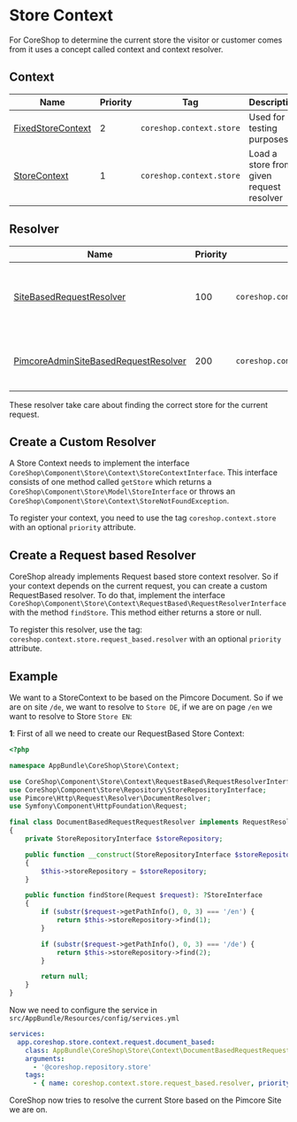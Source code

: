 # Store Context

For CoreShop to determine the current store the visitor or customer comes from
it uses a concept called context and context resolver.

## Context

| Name | Priority | Tag | Description |
|------|----------|-----|-------------|
| [FixedStoreContext](https://github.com/coreshop/CoreShop/blob/master/src/CoreShop/Component/Store/Context/FixedStoreContext.php) | 2 | `coreshop.context.store ` | Used for testing purposes |
| [StoreContext](https://github.com/coreshop/CoreShop/blob/master/src/CoreShop/Component/Store/Context/RequestBased/StoreContext.php) | 1 | `coreshop.context.store ` | Load a store from given request resolver |

## Resolver

| Name | Priority | Tag | Description |
|------|----------|-----|-------------|
| [SiteBasedRequestResolver](https://github.com/coreshop/CoreShop/blob/master/src/CoreShop/Component/Store/Context/RequestBased/SiteBasedRequestResolver.php) | 100 |  `coreshop.context.store.request_based.resolver` | Determines a store by a given pimcore frontend site |
| [PimcoreAdminSiteBasedRequestResolver](https://github.com/coreshop/CoreShop/blob/master/src/CoreShop/Component/Store/Context/RequestBased/PimcoreAdminSiteBasedRequestResolver.php) | 200 | `coreshop.context.store.request_based.resolver` | Determines a store by a given document in backend |

These resolver take care about finding the correct store for the current request.

## Create a Custom Resolver

A Store Context needs to implement the interface `CoreShop\Component\Store\Context\StoreContextInterface`.
This interface consists of one method called `getStore` which returns a `CoreShop\Component\Store\Model\StoreInterface` or throws an `CoreShop\Component\Store\Context\StoreNotFoundException`.

To register your context, you need to use the tag `coreshop.context.store` with an optional `priority` attribute.

## Create a Request based Resolver

CoreShop already implements Request based store context resolver. So if your context depends on the current request, you can
create a custom RequestBased resolver. To do that, implement the interface `CoreShop\Component\Store\Context\RequestBased\RequestResolverInterface`
with the method `findStore`. This method either returns a store or null.

To register this resolver, use the tag: `coreshop.context.store.request_based.resolver` with an optional `priority` attribute.

## Example

We want to a StoreContext to be based on the Pimcore Document. So if we are on site `/de`, we want to resolve to `Store DE`, if we
are on page `/en` we want to resolve to Store `Store EN`:

**1**: First of all we need to create our RequestBased Store Context:

```php
<?php

namespace AppBundle\CoreShop\Store\Context;

use CoreShop\Component\Store\Context\RequestBased\RequestResolverInterface;
use CoreShop\Component\Store\Repository\StoreRepositoryInterface;
use Pimcore\Http\Request\Resolver\DocumentResolver;
use Symfony\Component\HttpFoundation\Request;

final class DocumentBasedRequestRequestResolver implements RequestResolverInterface
{
    private StoreRepositoryInterface $storeRepository;

    public function __construct(StoreRepositoryInterface $storeRepository)
    {
        $this->storeRepository = $storeRepository;
    }

    public function findStore(Request $request): ?StoreInterface
    {
        if (substr($request->getPathInfo(), 0, 3) === '/en') {
            return $this->storeRepository->find(1);
        }

        if (substr($request->getPathInfo(), 0, 3) === '/de') {
            return $this->storeRepository->find(2);
        }

        return null;
    }
}
```

Now we need to configure the service in `src/AppBundle/Resources/config/services.yml`

```yaml
services:
  app.coreshop.store.context.request.document_based:
    class: AppBundle\CoreShop\Store\Context\DocumentBasedRequestRequestResolver
    arguments:
      - '@coreshop.repository.store'
    tags:
      - { name: coreshop.context.store.request_based.resolver, priority: 300 }

```

CoreShop now tries to resolve the current Store based on the Pimcore Site we are on.
